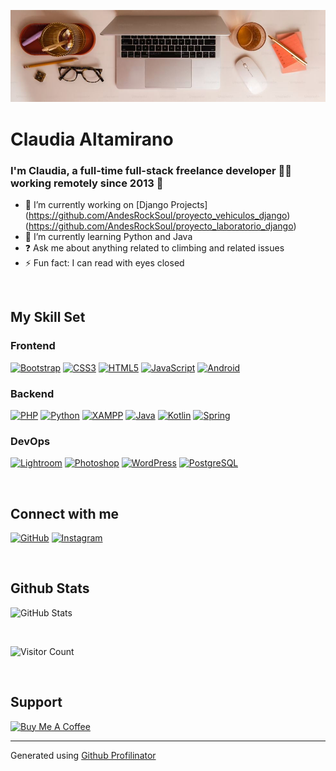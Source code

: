 ![Fondo](fondue.jpg)
# Claudia Altamirano


### I'm Claudia, a full-time full-stack freelance developer 👨‍💻 working remotely since 2013 🚀

- 🔭 I’m currently working on [Django Projects]
  (https://github.com/AndesRockSoul/proyecto_vehiculos_django)
  (https://github.com/AndesRockSoul/proyecto_laboratorio_django)
- 🌱 I’m currently learning Python and Java
- ❓ Ask me about anything related to climbing and related issues
- ⚡ Fun fact: I can read with eyes closed

<br />

## My Skill Set

### Frontend

<a href="https://getbootstrap.com/docs/3.4/javascript/" target="_blank"><img src="https://profilinator.rishav.dev/skills-assets/bootstrap-plain.svg" alt="Bootstrap" width="50" /></a>
<a href="https://www.w3schools.com/css/" target="_blank"><img src="https://profilinator.rishav.dev/skills-assets/css3-original-wordmark.svg" alt="CSS3" width="50" /></a>
<a href="https://en.wikipedia.org/wiki/HTML5" target="_blank"><img src="https://profilinator.rishav.dev/skills-assets/html5-original-wordmark.svg" alt="HTML5" width="50" /></a>
<a href="https://www.javascript.com/" target="_blank"><img src="https://profilinator.rishav.dev/skills-assets/javascript-original.svg" alt="JavaScript" width="50" /></a>
<a href="https://www.android.com/intl/en_in/" target="_blank"><img src="https://profilinator.rishav.dev/skills-assets/android-original-wordmark.svg" alt="Android" width="50" /></a>

### Backend

<a href="https://www.php.net/" target="_blank"><img src="https://profilinator.rishav.dev/skills-assets/php-original.svg" alt="PHP" width="50" /></a>
<a href="https://www.python.org/" target="_blank"><img src="https://profilinator.rishav.dev/skills-assets/python-original.svg" alt="Python" width="50" /></a>
<a href="https://www.apachefriends.org/" target="_blank"><img src="https://profilinator.rishav.dev/skills-assets/xampp.png" alt="XAMPP" width="50" /></a>
<a href="https://www.java.com/" target="_blank"><img src="https://profilinator.rishav.dev/skills-assets/java-original-wordmark.svg" alt="Java" width="50" /></a>
<a href="https://kotlinlang.org/" target="_blank"><img src="https://profilinator.rishav.dev/skills-assets/kotlinlang-icon.svg" alt="Kotlin" width="50" /></a>
<a href="https://docs.spring.io/spring-framework/docs/3.0.x/reference/expressions.html#:~:text=The%20Spring%20Expression%20Language%20(SpEL,and%20basic%20string%20templating%20functionality." target="_blank"><img src="https://profilinator.rishav.dev/skills-assets/springio-icon.svg" alt="Spring" width="50" /></a>

### DevOps

<a href="https://www.adobe.com/products/photoshop-lightroom.html" target="_blank"><img src="https://profilinator.rishav.dev/skills-assets/lightroom.png" alt="Lightroom" width="50" /></a>
<a href="https://www.adobe.com/in/products/photoshop.html" target="_blank"><img src="https://profilinator.rishav.dev/skills-assets/photoshop-plain.svg" alt="Photoshop" width="50" /></a>
<a href="https://wordpress.com/" target="_blank"><img src="https://profilinator.rishav.dev/skills-assets/wordpress.png" alt="WordPress" width="50" /></a>
<a href="https://www.postgresql.org/" target="_blank"><img src="https://profilinator.rishav.dev/skills-assets/postgresql-original-wordmark.svg" alt="PostgreSQL" width="50" /></a>

<br />

## Connect with me

[![GitHub](https://img.shields.io/badge/github-%2324292e.svg?&style=for-the-badge&logo=github&logoColor=white)](https://github.com/AndesRockSoul)
[![Instagram](https://img.shields.io/badge/instagram-%23000000.svg?&style=for-the-badge&logo=instagram&logoColor=white)](https://instagram.com/andesrocksoul)

<br />

## Github Stats

![GitHub Stats](https://github-readme-stats.vercel.app/api?username=AndesRockSoul&show_icons=true&count_private=true&hide_border=true)

<br />

![Visitor Count](https://komarev.com/ghpvc/?username=AndesRockSoul&&style=flat-square)

<br />

## Support

[![Buy Me A Coffee](https://img.shields.io/badge/Donate-Buy%20Me%20A%20Coffee-orange.svg?style=flat-square&logo=buymeacoffee)](https://www.buymeacoffee.com/andesrocksoul)

---

Generated using [Github Profilinator](https://profilinator.rishav.dev/)
